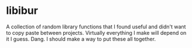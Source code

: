 libibur
=======

A collection of random library functions that I found useful and didn't want to copy paste between projects.  Virtually everything I make will depend on it I guess.  Dang.  I should make a way to put these all together.
